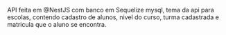 API feita em @NestJS com banco em Sequelize mysql, tema da api para escolas, contendo cadastro de alunos, nivel do curso, turma cadastrada e matricula que o aluno se encontra.
